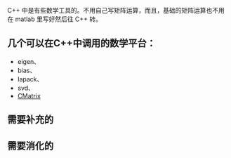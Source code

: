 

C++ 中是有些数学工具的。不用自己写矩阵运算，而且，基础的矩阵运算也不用在 matlab 里写好然后往 C++ 转。

## 几个可以在C++中调用的数学平台：

- eigen、
- bias、
- lapack、
- svd、
- [CMatrix](http://www.openpr.org.cn/index.php/All/46-CMatrix-class/View-details.html)



## 需要补充的



## 需要消化的
